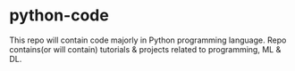 # python-code
This repo will contain code majorly in Python programming language. Repo contains(or will contain) tutorials &amp; projects related to programming, ML &amp; DL.
